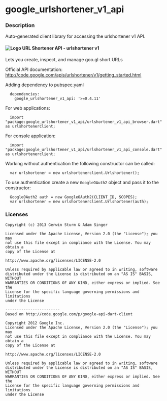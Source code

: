 # google_urlshortener_v1_api

### Description

Auto-generated client library for accessing the urlshortener v1 API.

#### ![Logo](http://www.google.com/images/icons/product/search-16.gif) URL Shortener API - urlshortener v1

Lets you create, inspect, and manage goo.gl short URLs

Official API documentation: http://code.google.com/apis/urlshortener/v1/getting_started.html

Adding dependency to pubspec.yaml

```
  dependencies:
    google_urlshortener_v1_api: '>=0.4.11'
```

For web applications:

```
  import "package:google_urlshortener_v1_api/urlshortener_v1_api_browser.dart" as urlshortenerclient;
```

For console application:

```
  import "package:google_urlshortener_v1_api/urlshortener_v1_api_console.dart" as urlshortenerclient;
```

Working without authentication the following constructor can be called:

```
  var urlshortener = new urlshortenerclient.Urlshortener();
```

To use authentication create a new `GoogleOAuth2` object and pass it to the constructor:


```
  GoogleOAuth2 auth = new GoogleOAuth2(CLIENT_ID, SCOPES);
  var urlshortener = new urlshortenerclient.Urlshortener(auth);
```

### Licenses

```
Copyright (c) 2013 Gerwin Sturm & Adam Singer

Licensed under the Apache License, Version 2.0 (the "License"); you may 
not use this file except in compliance with the License. You may obtain a 
copy of the License at

http://www.apache.org/licenses/LICENSE-2.0

Unless required by applicable law or agreed to in writing, software
distributed under the License is distributed on an "AS IS" BASIS, WITHOUT
WARRANTIES OR CONDITIONS OF ANY KIND, either express or implied. See the
License for the specific language governing permissions and limitations 
under the License

------------------------
Based on http://code.google.com/p/google-api-dart-client

Copyright 2012 Google Inc.
Licensed under the Apache License, Version 2.0 (the "License"); you may 
not use this file except in compliance with the License. You may obtain a
copy of the License at

http://www.apache.org/licenses/LICENSE-2.0

Unless required by applicable law or agreed to in writing, software
distributed under the License is distributed on an "AS IS" BASIS, WITHOUT
WARRANTIES OR CONDITIONS OF ANY KIND, either express or implied. See the
License for the specific language governing permissions and limitations 
under the License

```
